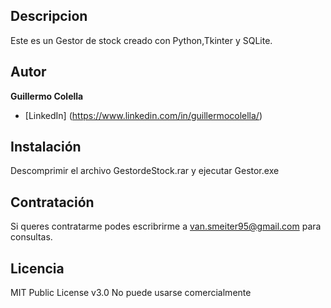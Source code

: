 ##  Descripcion	
Este es un Gestor de stock creado con Python,Tkinter y SQLite.

##  Autor
**Guillermo Colella**

*  [LinkedIn]   (https://www.linkedin.com/in/guillermocolella/)	

##  Instalación
Descomprimir el archivo GestordeStock.rar y ejecutar Gestor.exe
##  Contratación
Si queres contratarme podes escribrirme a van.smeiter95@gmail.com para consultas.

##  Licencia
MIT Public License v3.0
No puede usarse comercialmente
